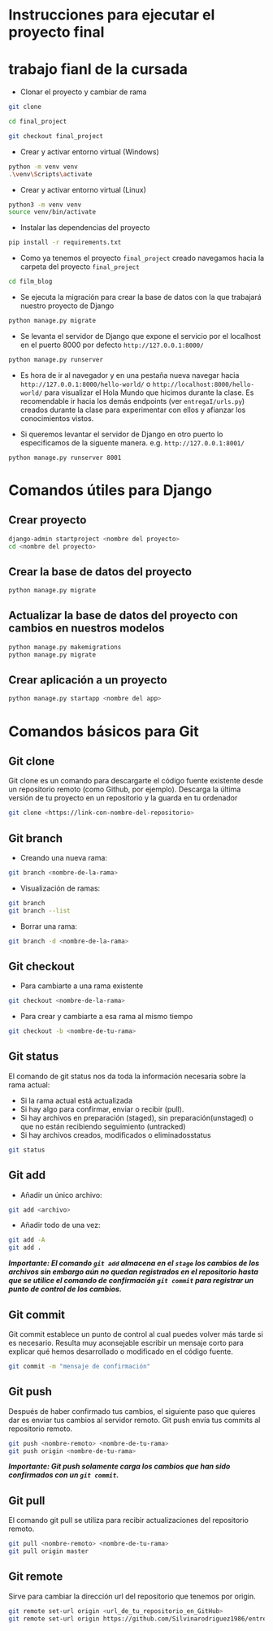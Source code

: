 # Instrucciones para ejecutar el proyecto final 
# trabajo fianl de la cursada

- Clonar el proyecto y cambiar de rama
```bash
git clone 

cd final_project

git checkout final_project

```

- Crear y activar entorno virtual (Windows)
```bash
python -m venv venv
.\venv\Scripts\activate
```

- Crear y activar entorno virtual (Linux)
```bash
python3 -m venv venv
source venv/bin/activate
```

- Instalar las dependencias del proyecto
```bash
pip install -r requirements.txt
```

- Como ya tenemos el proyecto `final_project` creado navegamos hacia la carpeta del proyecto `final_project`
```bash
cd film_blog
```

- Se ejecuta la migración para crear la base de datos con la que trabajará nuestro proyecto de Django
```bash
python manage.py migrate
```

- Se levanta el servidor de Django que expone el servicio por el localhost en el puerto 8000 por defecto `http://127.0.0.1:8000/`
```bash
python manage.py runserver
```

- Es hora de ir al navegador y en una pestaña nueva navegar hacia `http://127.0.0.1:8000/hello-world/` o `http://localhost:8000/hello-world/` para visualizar el Hola Mundo que hicimos durante la clase. Es recomendable ir hacia los demás endpoints (ver `entregaI/urls.py`) creados durante la clase para experimentar con ellos y afianzar los conocimientos vistos. 

- Si queremos levantar el servidor de Django en otro puerto lo especificamos de la siguente manera. e.g. `http://127.0.0.1:8001/`
```bash
python manage.py runserver 8001
```

# Comandos útiles para Django

## Crear proyecto
```bash
django-admin startproject <nombre del proyecto>
cd <nombre del proyecto>
```
## Crear la base de datos del proyecto
```bash
python manage.py migrate
```
## Actualizar la base de datos del proyecto con cambios en nuestros modelos
```bash
python manage.py makemigrations
python manage.py migrate
```
## Crear aplicación a un proyecto
```bash
python manage.py startapp <nombre del app>
```
# Comandos básicos para Git

## Git clone
Git clone es un comando para descargarte el código fuente existente desde un repositorio remoto (como Github, por ejemplo). Descarga la última versión de tu proyecto en un repositorio y la guarda en tu ordenador
```bash
git clone <https://link-con-nombre-del-repositorio>
```

## Git branch
- Creando una nueva rama:
```bash
git branch <nombre-de-la-rama>

```
- Visualización de ramas:
```bash
git branch
git branch --list
```
- Borrar una rama:
```bash
git branch -d <nombre-de-la-rama>
```

## Git checkout
- Para cambiarte a una rama existente
```bash
git checkout <nombre-de-la-rama>
```
- Para crear y cambiarte a esa rama al mismo tiempo
```bash
git checkout -b <nombre-de-tu-rama>

```

## Git status
El comando de git status nos da toda la información necesaria sobre la rama actual:
- Si la rama actual está actualizada
- Si hay algo para confirmar, enviar o recibir (pull).
- Si hay archivos en preparación (staged), sin preparación(unstaged) o que no están recibiendo seguimiento (untracked)
- Si hay archivos creados, modificados o eliminadosstatus
```bash
git status
```

## Git add
- Añadir un único archivo:
```bash
git add <archivo>
```

- Añadir todo de una vez:
```bash
git add -A
git add .
```
***Importante: El comando ``git add`` almacena en el ``stage`` los cambios de los archivos sin embargo aún no quedan registrados en el repositorio hasta que se utilice el comando de confirmación ``git commit`` para registrar un punto de control de los cambios.***

## Git commit
Git commit establece un punto de control al cual puedes volver más tarde si es necesario.
Resulta muy aconsejable escribir un mensaje corto para explicar qué hemos desarrollado o modificado en el código fuente.

```bash
git commit -m "mensaje de confirmación"
```

## Git push
Después de haber confirmado tus cambios, el siguiente paso que quieres dar es enviar tus cambios al servidor remoto. Git push envía tus commits al repositorio remoto.
```bash
git push <nombre-remoto> <nombre-de-tu-rama>
git push origin <nombre-de-tu-rama>
```
***Importante: Git push solamente carga los cambios que han sido confirmados con un ``git commit``.***

## Git pull
El comando git pull se utiliza para recibir actualizaciones del repositorio remoto.
```bash
git pull <nombre-remoto> <nombre-de-tu-rama>
git pull origin master
```
## Git remote
Sirve para cambiar la dirección url del repositorio que tenemos por origin.
```bash
git remote set-url origin <url_de_tu_repositorio_en_GitHub>
git remote set-url origin https://github.com/Silvinarodriguez1986/entrega_intermedia.git
```

